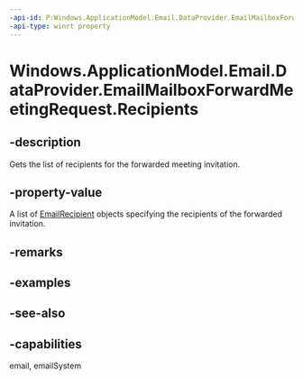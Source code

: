 ```yaml
---
-api-id: P:Windows.ApplicationModel.Email.DataProvider.EmailMailboxForwardMeetingRequest.Recipients
-api-type: winrt property
---
```


<!-- Property syntax
public Windows.Foundation.Collections.IVectorView<Windows.ApplicationModel.Email.EmailRecipient> Recipients { get; }
-->

# Windows.ApplicationModel.Email.DataProvider.EmailMailboxForwardMeetingRequest.Recipients

## -description
Gets the list of recipients for the forwarded meeting invitation.

## -property-value
A list of [EmailRecipient](../windows.applicationmodel.email/emailrecipient.md) objects specifying the recipients of the forwarded invitation.

## -remarks

## -examples

## -see-also

## -capabilities
email, emailSystem
